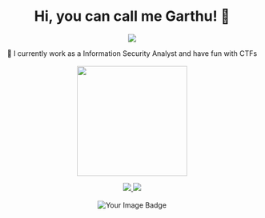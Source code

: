 <h1 align="center">Hi, you can call me Garthu! 👋</h1>
<p align="center">
  <img src="https://user-images.githubusercontent.com/54555784/187353226-669cd86c-751e-4905-99b3-ec089a1261a7.gif">
</p>

<div align="center">
🔭 I currently work as a Information Security Analyst and have fun with CTFs
  <br><br>
</div>

<div align="center">
  <img height="220em" src="https://github-readme-stats.vercel.app/api/top-langs/?username=garthu&layout=compact&langs_count=16&theme=dracula"/>
  <br>
</div>

<div>
  <p align="center">
    <a href="mailto:p90est@hotmail.com" >
    <img src="https://img.shields.io/badge/Gmail-D14836?style=for-the-badge&logo=gmail&logoColor=white" />
    </a>
    <a href="https://www.linkedin.com/in/samuel-cardoso-432b30178/" >
      <img src="https://img.shields.io/badge/LinkedIn-0077B5?style=for-the-badge&logo=linkedin&logoColor=white" />
    </a><br><br>
    
<img src="https://tryhackme-badges.s3.amazonaws.com/Garthu.png" alt="Your Image Badge" />

  </p>
</div> 

<!--
**Garthu/Garthu** is a ✨ _special_ ✨ repository because its `README.md` (this file) appears on your GitHub profile.

Here are some ideas to get you started:

- 🔭 I’m currently working on ...
- 🌱 I’m currently learning ...
- 👯 I’m looking to collaborate on ...
- 🤔 I’m looking for help with ...
- 💬 Ask me about ...
- 📫 How to reach me: ...
- 😄 Pronouns: ...
- ⚡ Fun fact: ...
-->
